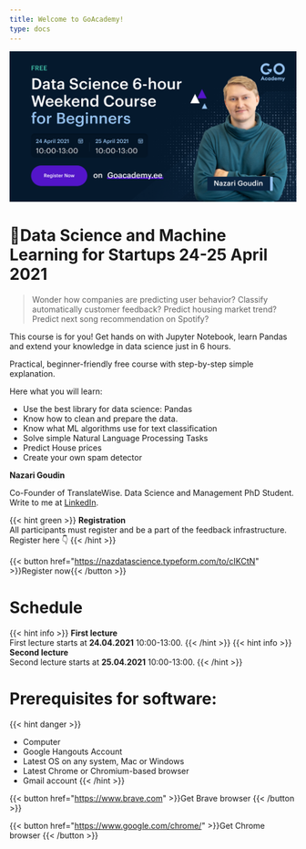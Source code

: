 ```yaml
---
title: Welcome to GoAcademy!
type: docs
---
```


![Go Academy](Facebook_post.png "Go Academy Banner")

# 📜Data Science and Machine Learning for Startups 24-25 April 2021

> Wonder how companies are predicting user behavior? Classify automatically customer feedback? Predict housing market trend? Predict next song recommendation on Spotify?

This course is for you! Get hands on with Jupyter Notebook, learn Pandas and extend your knowledge in data science just in 6 hours.

Practical, beginner-friendly free course with step-by-step simple explanation.

Here what you will learn:

- Use the best library for data science: Pandas
- Know how to clean and prepare the data.
- Know what ML algorithms use for text classification
- Solve simple Natural Language Processing Tasks
- Predict House prices
- Create your own spam detector

**Nazari Goudin**

Co-Founder of TranslateWise. Data Science and Management PhD Student. Write to me at [LinkedIn](https://www.linkedin.com/in/nazari-goudin-556a55165/ "Naz LinkedIn Profile").


{{< hint green >}}
**Registration**  
All participants must register and be a part of the feedback infrastructure.\
Register here 👇
{{< /hint >}}

{{< button href="https://nazdatascience.typeform.com/to/cIKCtN" >}}Register now{{< /button >}}



# Schedule

{{< hint info >}}
**First lecture**  
First lecture starts at **24.04.2021** 10:00-13:00. 
{{< /hint >}}
{{< hint info >}}
**Second lecture**  
Second lecture starts at **25.04.2021** 10:00-13:00.
{{< /hint >}}



# Prerequisites for software:
{{< hint danger >}}
- Computer
- Google Hangouts Account
- Latest OS on any system, Mac or Windows
- Latest Chrome or Chromium-based browser
- Gmail account
{{< /hint >}}


{{< button href="https://www.brave.com" >}}Get Brave browser {{< /button >}}

{{< button href="https://www.google.com/chrome/" >}}Get Chrome browser {{< /button >}}